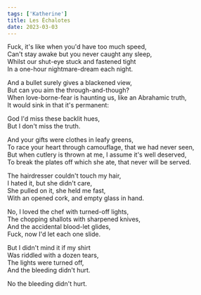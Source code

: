 ```yaml
---  
tags: ['Katherine']  
title: Les Échalotes  
date: 2023-03-03  
---
```


Fuck, it's like when you'd have too much speed,  
Can't stay awake but you never caught any sleep,  
Whilst our shut-eye stuck and fastened tight  
In a one-hour nightmare-dream each night.

And a bullet surely gives a blackened view,  
But can you aim the through-and-though?  
When love-borne-fear is haunting us, like an Abrahamic truth,  
It would sink in that it's permanent:

God I'd miss these backlit hues,  
But I don't miss the truth.

And your gifts were clothes in leafy greens,  
To race your heart through camouflage, that we had never seen,  
But when cutlery is thrown at me, I assume it's well deserved,  
To break the plates off which she ate, that never will be served.

The hairdresser couldn't touch my hair,  
I hated it, but she didn't care,  
She pulled on it, she held me fast,  
With an opened cork, and empty glass in hand.

No, I loved the chef with turned-off lights,  
The chopping shallots with sharpened knives,  
And the accidental blood-let glides,  
Fuck, now I'd let each one slide.

But I didn't mind it if my shirt  
Was riddled with a dozen tears,  
The lights were turned off,  
And the bleeding didn't hurt.

No the bleeding didn't hurt.
